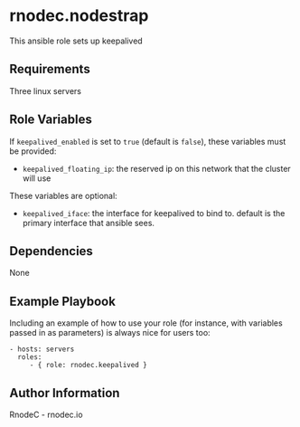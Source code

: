 rnodec.nodestrap
=========

This ansible role sets up keepalived

Requirements
------------

Three linux servers

Role Variables
--------------

If `keepalived_enabled` is set to `true` (default is `false`), these variables must be provided:
* `keepalived_floating_ip`: the reserved ip on this network that the cluster will use

These variables are optional:
* `keepalived_iface`: the interface for keepalived to bind to.  default is the primary interface that ansible sees.  

Dependencies
------------

None


Example Playbook
----------------

Including an example of how to use your role (for instance, with variables passed in as parameters) is always nice for users too:

    - hosts: servers
      roles:
         - { role: rnodec.keepalived }

Author Information
------------------

RnodeC - rnodec.io
